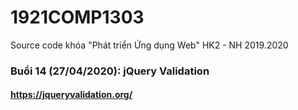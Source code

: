 # 1921COMP1303
Source code khóa "Phát triển Ứng dụng Web" HK2 - NH 2019.2020

### Buổi 14 (27/04/2020): jQuery Validation

#### https://jqueryvalidation.org/
